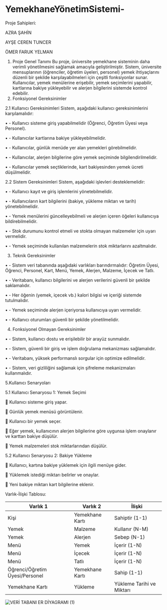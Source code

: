 # YemekhaneYönetimSistemi-
Proje Sahipleri:

AZRA ŞAHİN

AYŞE CEREN TUNCER

ÖMER FARUK YELMAN

 1. Proje Genel Tanımı
Bu proje, üniversite yemekhane sisteminin daha verimli yönetilmesini sağlamak amacıyla geliştirilmiştir. Sistem, üniversite mensuplarının (öğrenciler, öğretim üyeleri, personel) yemek ihtiyaçlarını düzenli bir şekilde karşılayabilmeleri için çeşitli fonksiyonlar sunar. Kullanıcılar, yemek menülerine erişebilir, yemek seçimlerini yapabilir, kartlarına bakiye yükleyebilir ve alerjen bilgilerini sistemde kontrol edebilir.
 2. Fonksiyonel Gereksinimler
   
   2.1 Kullanıcı Gereksinimleri
Sistem, aşağıdaki kullanıcı gereksinimlerini karşılamalıdır:

•	- Kullanıcı sisteme giriş yapabilmelidir (Öğrenci, Öğretim Üyesi veya Personel).

•	- Kullanıcılar kartlarına bakiye yükleyebilmelidir.

•	- Kullanıcılar, günlük menüde yer alan yemekleri görebilmelidir.

•	- Kullanıcılar, alerjen bilgilerine göre yemek seçiminde bilgilendirilmelidir.

•	- Kullanıcılar yemek seçtiklerinde, kart bakiyesinden yemek ücreti düşülmelidir.


   2.2 Sistem Gereksinimleri
Sistem, aşağıdaki işlevleri desteklemelidir:

•	- Kullanıcı kayıt ve giriş işlemlerini yönetebilmelidir.

•	- Kullanıcıların kart bilgilerini (bakiye, yükleme miktarı ve tarih) yönetebilmelidir.

•	- Yemek menülerini güncelleyebilmeli ve alerjen içeren öğeleri kullanıcıya bildirebilmelidir.

•	- Stok durumunu kontrol etmeli ve stokta olmayan malzemeler için uyarı vermelidir.

•	- Yemek seçiminde kullanılan malzemelerin stok miktarlarını azaltmalıdır.

  3. Teknik Gereksinimler
   
•	- Sistem veri tabanında aşağıdaki varlıkları barındırmalıdır: Öğretim Üyesi, Öğrenci, Personel, Kart, Menü, Yemek, Alerjen, Malzeme, İçecek ve Tatlı.

•	- Veritabanı, kullanıcı bilgilerini ve alerjen verilerini güvenli bir şekilde saklamalıdır.

•	- Her öğenin (yemek, içecek vb.) kalori bilgisi ve içeriği sistemde tutulmalıdır.

•	- Yemek seçiminde alerjen içeriyorsa kullanıcıya uyarı vermelidir.

•	- Kullanıcı oturumları güvenli bir şekilde yönetilmelidir.

   4. Fonksiyonel Olmayan Gereksinimler
   
•	- Sistem, kullanıcı dostu ve erişilebilir bir arayüz sunmalıdır.

•	- Sistem, güvenli bir giriş ve işlem doğrulama mekanizması sağlamalıdır.

•	- Veritabanı, yüksek performanslı sorgular için optimize edilmelidir.

•	- Sistem, veri gizliliğini sağlamak için şifreleme mekanizmaları kullanmalıdır.


   5.Kullanıcı Senaryoları
   
5.1 Kullanıcı Senaryosu 1: Yemek Seçimi

	Kullanıcı sisteme giriş yapar.

	 Günlük yemek menüsü görüntülenir.

	Kullanıcı bir yemek seçer.

	Eğer yemek, kullanıcının alerjen bilgilerine göre uygunsa işlem onaylanır ve karttan bakiye düşülür.

	Yemek malzemeleri stok miktarlarından düşülür.

5.2 Kullanıcı Senaryosu 2: Bakiye Yükleme

	Kullanıcı, kartına bakiye yüklemek için ilgili menüye gider.

	Yüklemek istediği miktarı belirler ve onaylar.

	Yeni bakiye miktarı kart bilgilerine eklenir.

Varlık-İlişki Tablosu:

Varlık 1|	Varlık 2|	İlişki|
|--------|----------|-----------|
|Kişi|	Yemekhane Kartı|	Sahiptir (1-1)|
|Yemek|	Malzeme|	Kullanır (N-M)|
|Yemek|	Alerjen|	Sebep (N-1)|
|Menü|	Yemek	|İçerir (1-N)|
|Menü	|İçecek|	İçerir (1-N)|
|Menü|	Tatlı|	İçerir (1-N)|
|Öğrenci/Öğretim Üyesi/Personel|	Yemekhane Kartı|	Sahip (1-1)|
|Yemekhane Kartı|	Yükleme|	Yükleme Tarihi ve Miktarı|

![VERİ TABANI ER DİYAGRAMI (1)](https://github.com/user-attachments/assets/555ee08d-beee-4c1c-802e-bfc30d6110a6)





